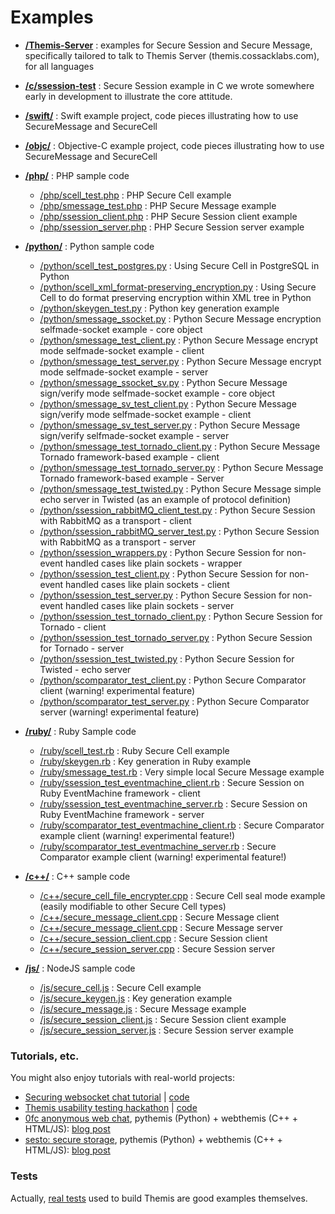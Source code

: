 # Examples

- **[/Themis-Server](https://github.com/cossacklabs/themis/tree/master/docs/examples/Themis-server)** : examples for Secure Session and Secure Message, specifically tailored to talk to Themis Server (themis.cossacklabs.com), for all languages

- **[/c/ssession-test](https://github.com/cossacklabs/themis/tree/master/docs/examples/c/ssession_test)** : Secure Session example in C we wrote somewhere early in development to illustrate the core attitude.

- **[/swift/](https://github.com/cossacklabs/themis/tree/master/docs/examples/swift)** : Swift example project, code pieces illustrating how to use SecureMessage and SecureCell

- **[/objc/](https://github.com/cossacklabs/themis/tree/master/docs/examples/objc)** : Objective-C example project, code pieces illustrating how to use SecureMessage and SecureCell

- **[/php/](https://github.com/cossacklabs/themis/tree/master/docs/examples/php)** : PHP sample code 
  - [/php/scell_test.php](https://github.com/cossacklabs/themis/blob/master/docs/examples/php/scell_test.php) : PHP Secure Cell example
  - [/php/smessage_test.php](https://github.com/cossacklabs/themis/blob/master/docs/examples/php/smessage_test.php) : PHP Secure Message example
  - [/php/ssession_client.php](https://github.com/cossacklabs/themis/blob/master/docs/examples/php/ssession_client.php) : PHP  Secure Session client example
  - [/php/ssession_server.php](https://github.com/cossacklabs/themis/blob/master/docs/examples/php/ssession_server.php) : PHP  Secure Session server example

- **[/python/](https://github.com/cossacklabs/themis/tree/master/docs/examples/python)** : Python sample code
  - [/python/scell_test_postgres.py](https://github.com/cossacklabs/themis/blob/master/docs/examples/python/scell_test_postgres.py) : Using Secure Cell in PostgreSQL in Python
  - [/python/scell_xml_format-preserving_encryption.py](https://github.com/cossacklabs/themis/blob/master/docs/examples/python/scell_xml_format-preserving_encryption.py) : Using Secure Cell to do format preserving encryption within XML tree in Python
  - [/python/skeygen_test.py](https://github.com/cossacklabs/themis/blob/master/docs/examples/python/skeygen_test.py) : Python key generation example
  - [/python/smessage_ssocket.py](https://github.com/cossacklabs/themis/blob/master/docs/examples/python/smessage_ssocket.py) : Python Secure Message encryption selfmade-socket example - core object
  - [/python/smessage_test_client.py](https://github.com/cossacklabs/themis/blob/master/docs/examples/python/smessage_test_client.py) : Python Secure Message encrypt mode selfmade-socket example - client
  - [/python/smessage_test_server.py](https://github.com/cossacklabs/themis/blob/master/docs/examples/python/smessage_test_server.py) : Python Secure Message encrypt mode selfmade-socket example - server
  - [/python/smessage_ssocket_sv.py](https://github.com/cossacklabs/themis/blob/master/docs/examples/python/smessage_ssocket_sv.py) : Python Secure Message sign/verify mode selfmade-socket example - core object 
  - [/python/smessage_sv_test_client.py](https://github.com/cossacklabs/themis/blob/master/docs/examples/python/smessage_sv_test_client.py) : Python Secure Message sign/verify mode selfmade-socket example - client
  - [/python/smessage_sv_test_server.py](https://github.com/cossacklabs/themis/blob/master/docs/examples/python/smessage_sv_test_server.py) : Python Secure Message sign/verify selfmade-socket example - server
  - [/python/smessage_test_tornado_client.py](https://github.com/cossacklabs/themis/blob/master/docs/examples/python/smessage_test_tornado_client.py) : Python Secure Message Tornado framework-based example - client
  - [/python/smessage_test_tornado_server.py](https://github.com/cossacklabs/themis/blob/master/docs/examples/python/smessage_test_tornado_server.py) : Python Secure Message Tornado framework-based example - Server
  - [/python/smessage_test_twisted.py](https://github.com/cossacklabs/themis/blob/master/docs/examples/python/smessage_test_twisted.py) : Python Secure Message simple echo server in Twisted (as an example of protocol definition)
  - [/python/ssession_rabbitMQ_client_test.py](https://github.com/cossacklabs/themis/blob/master/docs/examples/python/ssession_rabbitMQ_client_test.py) : Python Secure Session with RabbitMQ as a transport - client
  - [/python/ssession_rabbitMQ_server_test.py](https://github.com/cossacklabs/themis/blob/master/docs/examples/python/ssession_rabbitMQ_server_test.py) : Python Secure Session with RabbitMQ as a transport - server
  - [/python/ssession_wrappers.py](https://github.com/cossacklabs/themis/blob/master/docs/examples/python/ssession_wrappers.py) : Python Secure Session for non-event handled cases like plain sockets - wrapper
  - [/python/ssession_test_client.py](https://github.com/cossacklabs/themis/blob/master/docs/examples/python/ssession_test_client.py) : Python Secure Session for non-event handled cases like plain sockets - client
  - [/python/ssession_test_server.py](https://github.com/cossacklabs/themis/blob/master/docs/examples/python/ssession_test_server.py) : Python Secure Session for non-event handled cases like plain sockets - server
  - [/python/ssession_test_tornado_client.py](https://github.com/cossacklabs/themis/blob/master/docs/examples/python/ssession_test_tornado_client.py) : Python Secure Session for Tornado - client
  - [/python/ssession_test_tornado_server.py](https://github.com/cossacklabs/themis/blob/master/docs/examples/python/ssession_test_tornado_server.py) : Python Secure Session for Tornado - server
  - [/python/ssession_test_twisted.py](https://github.com/cossacklabs/themis/blob/master/docs/examples/python/ssession_test_twisted.py) : Python Secure Session for Twisted - echo server
  - [/python/scomparator_test_client.py](https://github.com/cossacklabs/themis/blob/master/docs/examples/python/scomparator_test_client.py) : Python Secure Comparator client (warning! experimental feature)
  - [/python/scomparator_test_server.py](https://github.com/cossacklabs/themis/blob/master/docs/examples/python/scomparator_test_server.py) : Python Secure Comparator server (warning! experimental feature)

- **[/ruby/](https://github.com/cossacklabs/themis/blob/master/docs/examples/ruby/)** : Ruby Sample code
  - [/ruby/scell_test.rb](https://github.com/cossacklabs/themis/blob/master/docs/examples/ruby/scell_test.rb) : Ruby Secure Cell example
  - [/ruby/skeygen.rb](https://github.com/cossacklabs/themis/blob/master/docs/examples/ruby/skeygen.rb) : Key generation in Ruby example
  - [/ruby/smessage_test.rb](https://github.com/cossacklabs/themis/blob/master/docs/examples/ruby/smessage_test.rb) : Very simple local Secure Message example
  - [/ruby/ssession_test_eventmachine_client.rb](https://github.com/cossacklabs/themis/blob/master/docs/examples/ruby/ssession_test_eventmachine_client.rb) : Secure Session on Ruby EventMachine framework - client
  - [/ruby/ssession_test_eventmachine_server.rb](https://github.com/cossacklabs/themis/blob/master/docs/examples/ruby/ssession_test_eventmachine_server.rb) : Secure Session on Ruby EventMachine framework - server
  - [/ruby/scomparator_test_eventmachine_client.rb](https://github.com/cossacklabs/themis/blob/master/docs/examples/ruby/scomparator_test_eventmachine_client.rb) : Secure Comparator example client (warning! experimental feature!)
  - [/ruby/scomparator_test_eventmachine_server.rb](https://github.com/cossacklabs/themis/blob/master/docs/examples/ruby/scomparator_test_eventmachine_server.rb) : Secure Comparator example client (warning! experimental feature!)

- **[/c++/](https://github.com/cossacklabs/themis/tree/master/docs/examples/c%2B%2B)** : C++ sample code
  - [/c++/secure_cell_file_encrypter.cpp](https://github.com/cossacklabs/themis/blob/master/docs/examples/c%2B%2B/secure_cell_file_encrypter.cpp) : Secure Cell seal mode example (easily modifiable to other Secure Cell types)
  - [/c++/secure_message_client.cpp](https://github.com/cossacklabs/themis/blob/master/docs/examples/c%2B%2B/secure_message_client.cpp) : Secure Message client
  - [/c++/secure_message_client.cpp](https://github.com/cossacklabs/themis/blob/master/docs/examples/c%2B%2B/secure_message_server.cpp) : Secure Message server
  - [/c++/secure_session_client.cpp](https://github.com/cossacklabs/themis/blob/master/docs/examples/c%2B%2B/secure_session_client.cpp) : Secure Session client
  - [/c++/secure_session_server.cpp](https://github.com/cossacklabs/themis/blob/master/docs/examples/c%2B%2B/secure_session_server.cpp) : Secure Session server

- **[/js/]()** : NodeJS sample code
  - [/js/secure_cell.js](https://github.com/cossacklabs/themis/blob/master/docs/examples/js/secure_cell.js) : Secure Cell example
  - [/js/secure_keygen.js](https://github.com/cossacklabs/themis/blob/master/docs/examples/js/secure_keygen.js) : Key generation example
  - [/js/secure_message.js](https://github.com/cossacklabs/themis/blob/master/docs/examples/js/secure_message.js) : Secure Message example
  - [/js/secure_session_client.js](https://github.com/cossacklabs/themis/blob/master/docs/examples/js/secure_session_client.js) : Secure Session client example
  - [/js/secure_session_server.js](https://github.com/cossacklabs/themis/blob/master/docs/examples/js/secure_session_server.js) : Secure Session server example

### Tutorials, etc. 

You might also enjoy tutorials with real-world projects: 

- [Securing websocket chat tutorial](https://cossacklabs.com/building-secure-chat) | [code](https://github.com/cossacklabs/mobile-websocket-example)
- [Themis usability testing hackathon](https://cossacklabs.com/02-usability-testing.html) | [code](https://github.com/cossacklabs/themis-ux-testing) 
- [0fc anonymous web chat](https://github.com/cossacklabs/0fc), pythemis (Python) + webthemis (C++ + HTML/JS): [blog post](https://cossacklabs.com/building-endtoend-webchat.html)
- [sesto: secure storage](https://github.com/cossacklabs/sesto), pythemis (Python) + webthemis (C++ + HTML/JS): [blog post](https://cossacklabs.com/presenting-sesto.html)

### Tests

Actually, [real tests](https://github.com/cossacklabs/themis/tree/master/tests) used to build Themis are good examples themselves.

